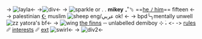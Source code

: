 -> ![layla](https://media.discordapp.net/attachments/903364339464044575/1065933443046838282/E98295D9-99B3-466D-AC68-C06AC392A57D.png)<-
->![div](https://media.discordapp.net/attachments/903364339464044575/1065973402042638407/233E9C45-E290-431F-8710-DCD2C15790DF.png)<-
-> ![sparkle](https://media.discordapp.net/attachments/903364339464044575/1065937705952878612/8AA7183C-F59A-421E-97DF-0ED5CAF40471.gif) or . . **mikey** ₊˚﹆ ==[he ﾉ him](https://en.pronouns.page/@hakkai)== fifteen  <-
-> palestinian [☪︎]() muslim ![sheep](https://media.discordapp.net/attachments/903364339464044575/1065951286790455347/DC6BE8B4-655E-4751-A4E1-CAA747045F9B.gif) eng/عربي ok! <-
-> bpd╰╮mentally unwell ![zz](https://media.discordapp.net/attachments/903364339464044575/1065937706837884949/668F6782-B0A6-4D43-AECA-793B654FF0A8.gif) yatora's bf<-
-> ![wing](https://media.discordapp.net/attachments/903364339464044575/1065965813619757147/282311C2-0956-47C1-A1A4-CF52A24836A7.gif) [the finns](https://rentry.co/wolfidol) 𖥦  unlabelled demiboy ⊹  ࣪˖ <-
-> [rules](http://rentry.co/heartstouch) ␥ [interests](http://rentry.co/finnterest) ␥ [ext](http://rentry.co/baefy) ![swirl](https://media.discordapp.net/attachments/903364339464044575/1065937820612575273/7AAA9311-C27C-4688-9B0D-BF8588B1D6D2.gif)<-
-> ![div2](https://media.discordapp.net/attachments/900003038398386317/1029835405266276373/7435CA73-63B0-4B96-A4AB-6C98759AB8D1.gif)<-